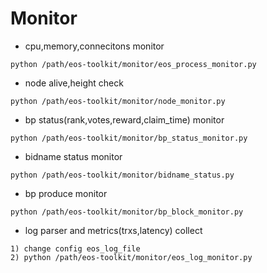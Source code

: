 # Monitor

- cpu,memory,connecitons monitor
```
python /path/eos-toolkit/monitor/eos_process_monitor.py
```
- node alive,height check
```
python /path/eos-toolkit/monitor/node_monitor.py
```
- bp status(rank,votes,reward,claim_time) monitor
```
python /path/eos-toolkit/monitor/bp_status_monitor.py
```
- bidname status monitor
```
python /path/eos-toolkit/monitor/bidname_status.py
```
- bp produce monitor
```
python /path/eos-toolkit/monitor/bp_block_monitor.py
```
- log parser and metrics(trxs,latency) collect
```
1) change config eos_log_file
2) python /path/eos-toolkit/monitor/eos_log_monitor.py
```

